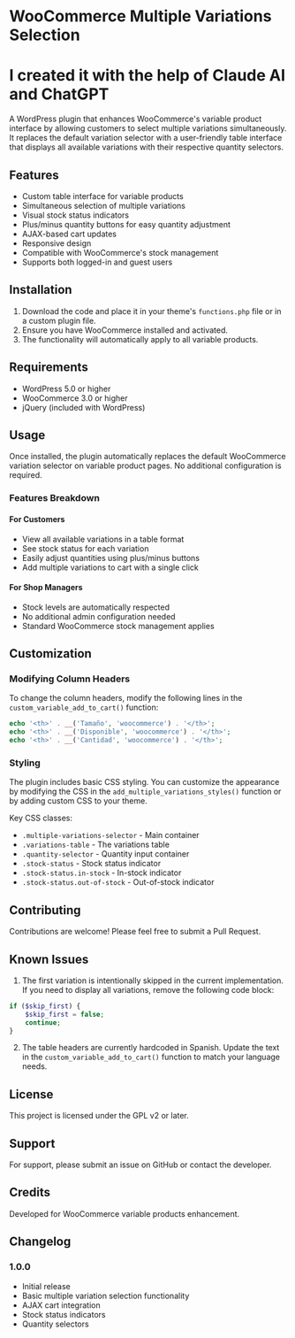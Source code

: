 # WooCommerce Multiple Variations Selection

# I created it with the help of Claude AI and ChatGPT

A WordPress plugin that enhances WooCommerce's variable product interface by allowing customers to select multiple variations simultaneously. It replaces the default variation selector with a user-friendly table interface that displays all available variations with their respective quantity selectors.

## Features

- Custom table interface for variable products
- Simultaneous selection of multiple variations
- Visual stock status indicators
- Plus/minus quantity buttons for easy quantity adjustment
- AJAX-based cart updates
- Responsive design
- Compatible with WooCommerce's stock management
- Supports both logged-in and guest users

## Installation

1. Download the code and place it in your theme's `functions.php` file or in a custom plugin file.
2. Ensure you have WooCommerce installed and activated.
3. The functionality will automatically apply to all variable products.

## Requirements

- WordPress 5.0 or higher
- WooCommerce 3.0 or higher
- jQuery (included with WordPress)

## Usage

Once installed, the plugin automatically replaces the default WooCommerce variation selector on variable product pages. No additional configuration is required.

### Features Breakdown

#### For Customers
- View all available variations in a table format
- See stock status for each variation
- Easily adjust quantities using plus/minus buttons
- Add multiple variations to cart with a single click

#### For Shop Managers
- Stock levels are automatically respected
- No additional admin configuration needed
- Standard WooCommerce stock management applies

## Customization

### Modifying Column Headers

To change the column headers, modify the following lines in the `custom_variable_add_to_cart()` function:

```php
echo '<th>' . __('Tamaño', 'woocommerce') . '</th>';
echo '<th>' . __('Disponible', 'woocommerce') . '</th>';
echo '<th>' . __('Cantidad', 'woocommerce') . '</th>';
```

### Styling

The plugin includes basic CSS styling. You can customize the appearance by modifying the CSS in the `add_multiple_variations_styles()` function or by adding custom CSS to your theme.

Key CSS classes:
- `.multiple-variations-selector` - Main container
- `.variations-table` - The variations table
- `.quantity-selector` - Quantity input container
- `.stock-status` - Stock status indicator
- `.stock-status.in-stock` - In-stock indicator
- `.stock-status.out-of-stock` - Out-of-stock indicator

## Contributing

Contributions are welcome! Please feel free to submit a Pull Request.

## Known Issues

1. The first variation is intentionally skipped in the current implementation. If you need to display all variations, remove the following code block:
```php
if ($skip_first) {
    $skip_first = false;
    continue;
}
```

2. The table headers are currently hardcoded in Spanish. Update the text in the `custom_variable_add_to_cart()` function to match your language needs.

## License

This project is licensed under the GPL v2 or later.

## Support

For support, please submit an issue on GitHub or contact the developer.

## Credits

Developed for WooCommerce variable products enhancement.

## Changelog

### 1.0.0
- Initial release
- Basic multiple variation selection functionality
- AJAX cart integration
- Stock status indicators
- Quantity selectors
